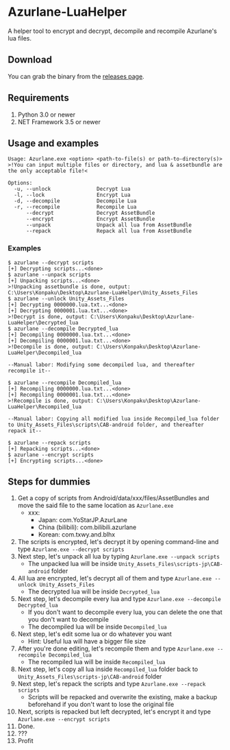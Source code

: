 # Azurlane-LuaHelper
A helper tool to encrypt and decrypt, decompile and recompile Azurlane's lua files.

## Download
You can grab the binary from the [releases page](https://github.com/k0np4ku/Azurlane-LuaHelper/releases).

## Requirements
1. Python 3.0 or newer
2. NET Framework 3.5 or newer

## Usage and examples
```
Usage: Azurlane.exe <option> <path-to-file(s) or path-to-directory(s)>
>!You can input multiple files or directory, and lua & assetbundle are the only acceptable file!<

Options:
  -u, --unlock               Decrypt Lua
  -l, --lock                 Encrypt Lua
  -d, --decompile            Decompile Lua
  -r, --recompile            Recompile Lua
      --decrypt              Decrypt AssetBundle
      --encrypt              Encrypt AssetBundle
      --unpack               Unpack all lua from AssetBundle
      --repack               Repack all lua from AssetBundle
```

### Examples
```
$ azurlane --decrypt scripts
[+] Decrypting scripts...<done>
$ azurlane --unpack scripts
[+] Unpacking scripts...<done>
>!Unpacking assetbundle is done, output: C:\Users\Konpaku\Desktop\Azurlane-LuaHelper\Unity_Assets_Files
$ azurlane --unlock Unity_Assets_Files
[+] Decrypting 0000000.lua.txt...<done>
[+] Decrypting 0000001.lua.txt...<done>
>!Decrypt is done, output: C:\Users\Konpaku\Desktop\Azurlane-LuaHelper\Decrypted_lua
$ azurlane --decompile Decrypted_lua
[+] Decompiling 0000000.lua.txt...<done>
[+] Decompiling 0000001.lua.txt...<done>
>!Decompile is done, output: C:\Users\Konpaku\Desktop\Azurlane-LuaHelper\Decompiled_lua

--Manual labor: Modifying some decompiled lua, and thereafter recompile it--

$ azurlane --recompile Decompiled_lua
[+] Recompiling 0000000.lua.txt...<done>
[+] Recompiling 0000001.lua.txt...<done>
>!Recompile is done, output: C:\Users\Konpaku\Desktop\Azurlane-LuaHelper\Recompiled_lua

--Manual labor: Copying all modified lua inside Recompiled_lua folder to Unity_Assets_Files\scripts\CAB-android folder, and thereafter repack it--

$ azurlane --repack scripts
[+] Repacking scripts...<done>
$ azurlane --encrypt scripts
[+] Encrypting scripts...<done>
```
## Steps for dummies
1. Get a copy of scripts from Android/data/xxx/files/AssetBundles and move the said file to the same location as `Azurlane.exe`
   - xxx:
      - Japan: com.YoStarJP.AzurLane
      - China (bilibili): com.bilibili.azurlane
      - Korean: com.txwy.and.blhx
2. The scripts is encrypted, let's decrypt it by opening command-line and type `Azurlane.exe --decrypt scripts`
3. Next step, let's unpack all lua by typing `Azurlane.exe --unpack scripts`
   - The unpacked lua will be inside `Unity_Assets_Files\scripts-jp\CAB-android` folder
4. All lua are encrypted, let's decrypt all of them and type `Azurlane.exe --unlock Unity_Assets_Files`
   - The decrypted lua will be inside `Decrypted_lua`
5. Next step, let's decompile every lua and type `Azurlane.exe --decompile Decrypted_lua`
   - If you don't want to decompile every lua, you can delete the one that you don't want to decompile
   - The decompiled lua will be inside `Decompiled_lua`
6. Next step, let's edit some lua or do whatever you want
   - Hint: Useful lua will have a bigger file size
7. After you're done editing, let's recompile them and type `Azurlane.exe --recompile Decompiled_lua`
   - The recompiled lua will be inside `Recompiled_lua`
8. Next step, let's copy all lua inside `Recompiled_lua` folder back to `Unity_Assets_Files\scripts-jp\CAB-android` folder
9. Next step, let's repack the scripts and type `Azurlane.exe --repack scripts`
   - Scripts will be repacked and overwrite the existing, make a backup beforehand if you don't want to lose the original file
10. Next, scripts is repacked but left decrypted, let's encrypt it and type `Azurlane.exe --encrypt scripts`
11. Done.
12. ???
13. Profit
